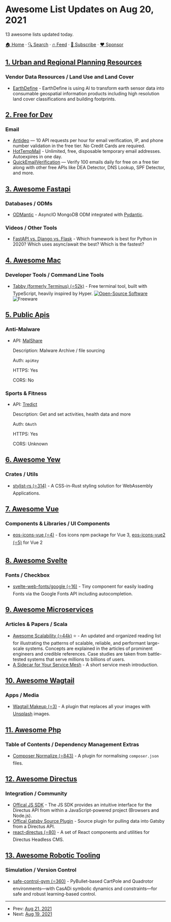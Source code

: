 # Awesome List Updates on Aug 20, 2021

13 awesome lists updated today.

[🏠 Home](/README.md) · [🔍 Search](https://www.trackawesomelist.com/search/) · [🔥 Feed](https://www.trackawesomelist.com/rss.xml) · [📮 Subscribe](https://trackawesomelist.us17.list-manage.com/subscribe?u=d2f0117aa829c83a63ec63c2f&id=36a103854c) · [❤️  Sponsor](https://github.com/sponsors/theowenyoung)



## [1. Urban and Regional Planning Resources](/content/APA-Technology-Division/urban-and-regional-planning-resources/README.md)

### Vendor Data Resources / Land Use and Land Cover

*   [EarthDefine](http://www.earthdefine.com/) - EarthDefine is using AI to transform earth sensor data into consumable geospatial information products including high resolution land cover classifications and building footprints.

## [2. Free for Dev](/content/ripienaar/free-for-dev/README.md)

### Email

*   [Antideo](https://www.antideo.com) — 10 API requests per hour for email verification, IP, and phone number validation in the free tier. No Credit Cards are required.
*   [HotTempMail](https://hottempmail.com/) - Unlimited, free, disposable temporary email addresses. Autoexpires in one day.
*   [QuickEmailVerification](https://quickemailverification.com) — Verify 100 emails daily for free on a free tier along with other free APIs like DEA Detector, DNS Lookup, SPF Detector, and more.

## [3. Awesome Fastapi](/content/mjhea0/awesome-fastapi/README.md)

### Databases / ODMs

*   [ODMantic](https://art049.github.io/odmantic/) - AsyncIO MongoDB ODM integrated with [Pydantic](https://docs.pydantic.dev/latest/).

### Videos / Other Tools

*   [FastAPI vs. Django vs. Flask](https://www.youtube.com/watch?v=9YBAOYQOzWs) - Which framework is best for Python in 2020? Which uses async/await the best? Which is the fastest?

## [4. Awesome Mac](/content/jaywcjlove/awesome-mac/README.md)

### Developer Tools / Command Line Tools

*   [Tabby (formerly Terminus) (⭐52k)](https://github.com/Eugeny/tabby) - Free terminal tool, built with TypeScript, heavily inspired by Hyper. [![Open-Source Software](https://jaywcjlove.github.io/sb/ico/min-oss.svg "Open Source Software")](https://github.com/Eugeny/terminus) ![Freeware](https://jaywcjlove.github.io/sb/ico/min-free.svg "Freeware")

## [5. Public Apis](/content/public-apis/public-apis/README.md)

### Anti-Malware

- API: [MalShare](https://malshare.com/doc.php)

  Description: Malware Archive / file sourcing

  Auth: `apiKey`

  HTTPS: Yes

  CORS: No



### Sports & Fitness

- API: [Tredict](https://www.tredict.com/blog/oauth_docs/)

  Description: Get and set activities, health data and more

  Auth: `OAuth`

  HTTPS: Yes

  CORS: Unknown



## [6. Awesome Yew](/content/jetli/awesome-yew/README.md)

### Crates / Utils

*   [stylist-rs (⭐314)](https://github.com/futursolo/stylist-rs) - A CSS-in-Rust styling solution for WebAssembly Applications.

## [7. Awesome Vue](/content/vuejs/awesome-vue/README.md)

### Components & Libraries / UI Components

*   [eos-icons-vue (⭐4)](https://github.com/EOS-uiux-Solutions/eos-icons-vue) - Eos icons npm package for Vue 3, [eos-icons-vue2 (⭐5)](https://github.com/EOS-uiux-Solutions/eos-icons-vue2) for Vue 2

## [8. Awesome Svelte](/content/TheComputerM/awesome-svelte/README.md)

### Fonts / Checkbox

*   [svelte-web-fonts/google (⭐16)](https://github.com/svelte-web-fonts/google) - Tiny component for easily loading Fonts via the Google Fonts API including autocompletion.

## [9. Awesome Microservices](/content/mfornos/awesome-microservices/README.md)

### Articles & Papers / Scala

*   [Awesome Scalability (⭐44k)](https://github.com/binhnguyennus/awesome-scalability) :star: - An updated and organized reading list for illustrating the patterns of scalable, reliable, and performant large-scale systems. Concepts are explained in the articles of prominent engineers and credible references. Case studies are taken from battle-tested systems that serve millions to billions of users.
*   [A Sidecar for Your Service Mesh](https://www.abhishek-tiwari.com/a-sidecar-for-your-service-mesh/) - A short service mesh introduction.

## [10. Awesome Wagtail](/content/springload/awesome-wagtail/README.md)

### Apps / Media

*   [Wagtail Makeup (⭐3)](https://github.com/kevinhowbrook/wagtail-makeup) - A plugin that replaces all your images with [Unsplash](https://unsplash.com/) images.

## [11. Awesome Php](/content/ziadoz/awesome-php/README.md)

### Table of Contents / Dependency Management Extras

*   [Composer Normalize (⭐843)](https://github.com/ergebnis/composer-normalize) - A plugin for normalising `composer.json` files.

## [12. Awesome Directus](/content/directus-community/awesome-directus/README.md)

### Integration / Community

*   [Offical JS SDK](https://www.npmjs.com/package/@directus/sdk) - The JS SDK provides an intuitive interface for the Directus API from within a JavaScript-powered project (Browsers and Node.js).
*   [Offical Gatsby Source Plugin](https://www.npmjs.com/package/@directus/gatsby-source-directus) - Source plugin for pulling data into Gatsby from a Directus API.
*   [react-directus (⭐80)](https://github.com/gremo/react-directus) - A set of React components and utilities for Directus Headless CMS.

## [13. Awesome Robotic Tooling](/content/protontypes/awesome-robotic-tooling/README.md)

### Simulation / Version Control

*   [safe-control-gym (⭐360)](https://github.com/utiasDSL/safe-control-gym) - PyBullet-based CartPole and Quadrotor environments—with CasADi symbolic dynamics and constraints—for safe and robust learning-based control.

---

- Prev: [Aug 21, 2021](/content/2021/08/21/README.md)
- Next: [Aug 19, 2021](/content/2021/08/19/README.md)